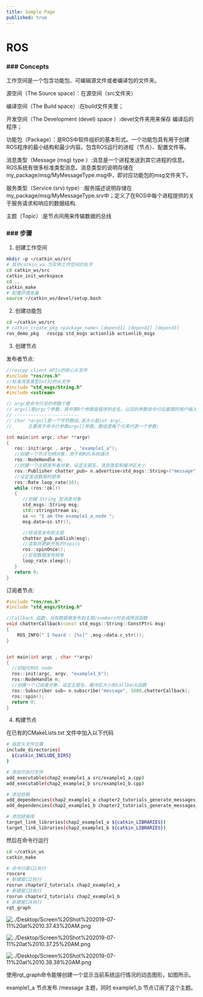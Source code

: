 ```yaml
---
title: Sample Page
published: true
---
```


# [](#header-1) ROS

### ### [](#header-3) Concepts

工作空间是一个包含功能包、可编辑源文件或者编译包的文件夹。

源空间（The Source space）：在源空间（src文件夹）

编译空间（The Build space）:在build文件夹里；

开发空间（The Development (devel) space ）:devel文件夹用来保存 编译后的程序；

功能包（Package）：是ROS中软件组织的基本形式。一个功能包具有用于创建ROS程序的最小结构和最少内容。包含ROS运行的进程（节点）、配置文件等。

消息类型（Message  (msg)  type ）:消息是一个进程发送到其它进程的信息。ROS系统有很多标准类型消息。消息类型的说明存储在my_package/msg/MyMessageType.msg中，即对应功能包的msg文件夹下。

服务类型（Service (srv) type）:服务描述说明存储在my_package/msg/MyMessageType.srv中；定义了在ROS中每个进程提供的关于服务请求和响应的数据结构.

 主题（Topic）:是节点间用来传输数据的总线

### ### [](#header-3) 步骤

1. 创建工作空间

```bash
mkdir –p ~/catkin_ws/src
# 其中catkin_ws 为实例工作空间的名字
cd catkin_ws/src
catkin_init_workspace
cd ..
catkin_make
# 配置环境变量
source ~/catkin_ws/devel/setup.bash
```



2. 创建功能包

```bash
cd ~/catkin_ws/src
# catkin_create_pkg <package_name> [depend1] [depend2] [depend3]
ros_demo_pkg   roscpp std_msgs actionlib actionlib_msgs
```



3. 创建节点

发布者节点:

```c++
//roscpp client APIs的核心头文件
#include "ros/ros.h"
//标准消息类型Int32的头文件
#include "std_msgs/String.h"
#include <sstream>

// argc是命令行总的参数个数
// argv[]是argc个参数，其中第0个参数是程序的全名，以后的参数命令行后面跟的用户输入的参数，
// ------------------------
// char *argv[]是一个字符数组,其大小是int argc,
//      主要用于命令行参数argv[]参数，数组里每个元素代表一个参数;

int main(int argc, char **argv)
{
   ros::init(argc , argv , "example1_a");
   //创建一个节点句柄对象，用于和ROS系统通讯
   ros::NodeHandle n; 
   //创建一个主题发布者对象，设定主题名、消息类型和缓冲区大小
   ros::Publisher chatter_pub= n.advertise<std_msgs::String>("message",1000);
   //设定发送数据的频率
   ros::Rate loop_rate(10);
   while (ros::ok())
   {
      //创建 String 型消息对象
      std_msgs::String msg;
      std::stringstream ss;
      ss << "I am the example1_a_node ";
      msg.data=ss.str();

      //将消息发布到主题
      chatter_pub.publish(msg);
      //读取并更新所有的topics
      ros::spinOnce();
      //实现数据发布频率
      loop_rate.sleep();
   }
   return 0;
}
```

订阅者节点:

```c++
#include "ros/ros.h"
#include "std_msgs/String.h"

//Callback 函数，当有数据被发布到主题/numbers时会调用该函数
void chatterCallback(const std_msgs::String::ConstPtr& msg)
{
    ROS_INFO(" I heard : [%s]" ,msg->data.c_str());
}


int main(int argc , char **argv)
{
  //初始化ROS node
  ros::init(argc, argv, "example1_b");
  ros::NodeHandle n;
  //创建一个订阅者对象，设定主题名、缓冲区大小和callback函数
  ros::Subscriber sub= n.subscribe("message", 1000,chatterCallback);
  ros::spin();
  return 0;
}
```

4. 构建节点

 在已有的CMakeLists.txt 文件中加入以下代码

```bash
# 指定头文件位置
include_directories(
  ${catkin_INCLUDE_DIRS}
)

# 添加可执行文件
add_executable(chap2_example1_a src/example1_a.cpp)
add_executable(chap2_example1_b src/example1_b.cpp)

# 添加依赖
add_dependencies(chap2_example1_a chapter2_tutorials_generate_messages_cpp)
add_dependencies(chap2_example1_b chapter2_tutorials_generate_messages_cpp)

# 添加链接库
target_link_libraries(chap2_example1_a ${catkin_LIBRARIES})
target_link_libraries(chap2_example1_b ${catkin_LIBRARIES})
```

然后在命令行运行

```bash
cd ~/catkin_ws
catkin_make

# 命令行窗口1执行 
roscore
# 新建窗口2执行 
rosrun chapter2_tutorials chap2_example1_a
# 新建窗口3执行 
rosrun chapter2_tutorials chap2_example1_b
# 新建窗口4执行 
rqt_graph
```



![../Desktop/Screen%20Shot%202019-07-11%20at%2010.37.43%20AM.png](file:////Users/junchengzhu/Library/Group%20Containers/UBF8T346G9.Office/msoclip1/01/clip_image002.gif)

![../Desktop/Screen%20Shot%202019-07-11%20at%2010.37.25%20AM.png](file:////Users/junchengzhu/Library/Group%20Containers/UBF8T346G9.Office/msoclip1/01/clip_image004.gif)



![../Desktop/Screen%20Shot%202019-07-11%20at%2010.38.38%20AM.png](file:////Users/junchengzhu/Library/Group%20Containers/UBF8T346G9.Office/msoclip1/01/clip_image006.gif)

使用rqt_graph命令能够创建一个显示当前系统运行情况的动态图形，如图所示。

example1_a 节点发布 /message 主题，同时 example1_b 节点订阅了这个主题。